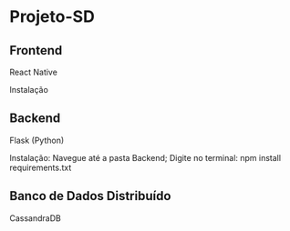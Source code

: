 # Projeto-SD
## Frontend
React Native

Instalação

## Backend
Flask (Python)

Instalação:
Navegue até a pasta Backend;
Digite no terminal: npm install requirements.txt

## Banco de Dados Distribuído
CassandraDB
